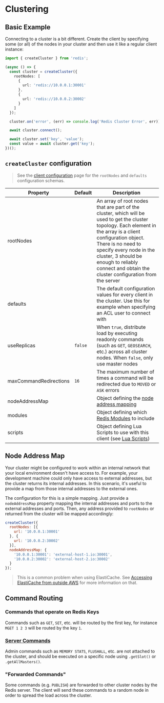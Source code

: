 # Clustering

## Basic Example

Connecting to a cluster is a bit different. Create the client by specifying some (or all) of the nodes in your cluster and then use it like a regular client instance:

```typescript
import { createCluster } from 'redis';

(async () => {
  const cluster = createCluster({
    rootNodes: [
      {
        url: 'redis://10.0.0.1:30001'
      },
      {
        url: 'redis://10.0.0.2:30002'
      }
    ]
  });

  cluster.on('error', (err) => console.log('Redis Cluster Error', err));

  await cluster.connect();

  await cluster.set('key', 'value');
  const value = await cluster.get('key');
})();
```

## `createCluster` configuration

> See the [client configuration](./client-configuration.md) page for the `rootNodes` and `defaults` configuration schemas.

| Property               | Default | Description                                                                                                                                                                                                                                                                                                         |
|------------------------|---------|---------------------------------------------------------------------------------------------------------------------------------------------------------------------------------------------------------------------------------------------------------------------------------------------------------------------|
| rootNodes              |         | An array of root nodes that are part of the cluster, which will be used to get the cluster topology. Each element in the array is a client configuration object. There is no need to specify every node in the cluster, 3 should be enough to reliably connect and obtain the cluster configuration from the server |
| defaults               |         | The default configuration values for every client in the cluster.  Use this for example when specifying an ACL user to connect with                                                                                                                                                                                 |
| useReplicas            | `false` | When `true`, distribute load by executing readonly commands (such as `GET`, `GEOSEARCH`, etc.) across all cluster nodes. When `false`, only use master nodes                                                                                                                                                        |
| maxCommandRedirections | `16`    | The maximum number of times a command will be redirected due to `MOVED` or `ASK` errors                                                                                                                                                                                                                             |
| nodeAddressMap         |         | Object defining the [node address mapping](#node-address-map)                                                                                                                                                                                                                                                       |
| modules                |         | Object defining which [Redis Modules](../README.md#modules) to include                                                                                                                                                                                                                                              |
| scripts                |         | Object defining Lua Scripts to use with this client (see [Lua Scripts](../README.md#lua-scripts))                                                                                                                                                                                                                   |

## Node Address Map

Your cluster might be configured to work within an internal network that your local environment doesn't have access to. For example, your development machine could only have access to external addresses, but the cluster returns its internal addresses. In this scenario, it's useful to provide a map from those internal addresses to the external ones.

The configuration for this is a simple mapping. Just provide a `nodeAddressMap` property mapping the internal addresses and ports to the external addresses and ports. Then, any address provided to `rootNodes` or returned from the cluster will be mapped accordingly:

```javascript
createCluster({
  rootNodes: [{
    url: '10.0.0.1:30001'
  }, {
    url: '10.0.0.2:30002'
  }],
  nodeAddressMap: {
    '10.0.0.1:30001': 'external-host-1.io:30001',
    '10.0.0.2:30002': 'external-host-2.io:30002'
  }
});
```

> This is a common problem when using ElastiCache. See [Accessing ElastiCache from outside AWS](https://docs.aws.amazon.com/AmazonElastiCache/latest/red-ug/accessing-elasticache.html) for more information on that.

## Command Routing

### Commands that operate on Redis Keys

Commands such as `GET`, `SET`, etc. will be routed by the first key, for instance `MGET 1 2 3` will be routed by the key `1`.

### [Server Commands](https://redis.io/commands#server)

Admin commands such as `MEMORY STATS`, `FLUSHALL`, etc. are not attached to the cluster, and should be executed on a specific node using `.getSlot()` or `.getAllMasters()`.

### "Forwarded Commands"

Some commands (e.g. `PUBLISH`) are forwarded to other cluster nodes by the Redis server. The client will send these commands to a random node in order to spread the load across the cluster.
